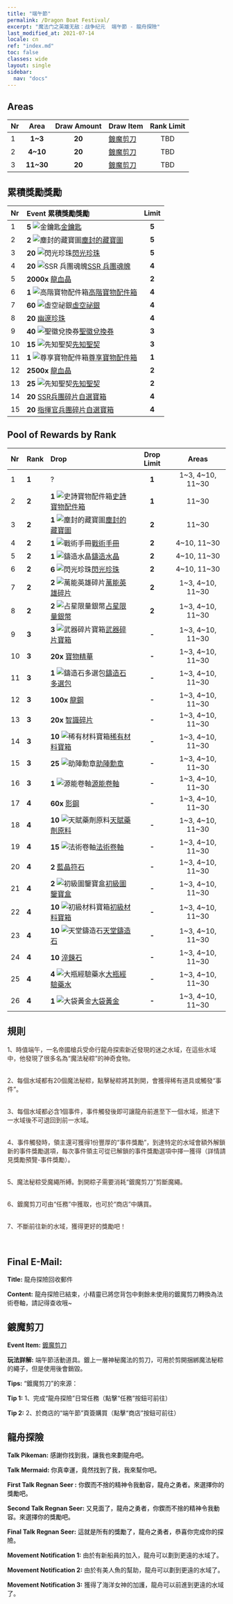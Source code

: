 ```yaml
---
title: "端午節"
permalink: /Dragon Boat Festival/
excerpt: "魔法门之英雄无敌：战争纪元  端午節 - 龍舟探險"
last_modified_at: 2021-07-14
locale: cn
ref: "index.md"
toc: false
classes: wide
layout: single
sidebar:
  nav: "docs"
---
```




## Areas

  |  Nr  | Area | Draw Amount | Draw Item | Rank Limit | 
  |:-----|:----:|:-----------:|:-----------|:----------:|
  | 1 | **1~3** | **20** | [鍍魔剪刀](/cn/Items/con_2175/) | TBD |
  | 2 | **4~10** | **20** | [鍍魔剪刀](/cn/Items/con_2175/) | TBD |
  | 3 | **11~30** | **20** | [鍍魔剪刀](/cn/Items/con_2175/) | TBD |


## 累積獎勵獎勵

  |  Nr  | Event 累積獎勵獎勵 | Limit |
  |:-----|:-------------|:-----:|
  | 1 | **5** ![金鑰匙](/images/t/i_tool_3041.png)[金鑰匙](/cn/Items/con_783/) | **5** |
  | 2 | **2** ![塵封的藏寶圖](/images/t/i_810102.png)[塵封的藏寶圖](/cn/Items/con_1156/) | **5** |
  | 3 | **20** ![閃光珍珠](/images/t/i_10013.png)[閃光珍珠](/cn/Items/con_527/) | **5** |
  | 4 | **20** ![SSR 兵團魂魄](/images/t/i_10021.png)[SSR 兵團魂魄](/cn/Items/con_535/) | **4** |
  | 5 |  **2000x** [龍血晶](/cn/Items/con_879/) | **2** |
  | 6 | **1** ![高階寶物配件箱](/images/t/i_907047.png)[高階寶物配件箱](/cn/Items/con_1507/) | **4** |
  | 7 | **60** ![虛空祕銀](/images/t/i_3075.png)[虛空祕銀](/cn/Items/con_817/) | **4** |
  | 8 | **20** [幽邃珍珠](/cn/Items/con_2135/) | **4** |
  | 9 | **40** ![聖徽兌換券](/images/t/i_10003.png)[聖徽兌換券](/cn/Items/con_513/) | **3** |
  | 10 | **15** ![先知聖契](/images/t/i_3074.png)[先知聖契](/cn/Items/con_816/) | **3** |
  | 11 | **1** ![尊享寶物配件箱](/images/t/i_906054.png)[尊享寶物配件箱](/cn/Items/con_1874/) | **1** |
  | 12 |  **2500x** [龍血晶](/cn/Items/con_879/) | **2** |
  | 13 | **25** ![先知聖契](/images/t/i_3074.png)[先知聖契](/cn/Items/con_816/) | **2** |
  | 14 | **20** [SSR兵團碎片自選寶箱](/cn/Items/con_2172/) | **4** |
  | 15 | **20** [指揮官兵團碎片自選寶箱](/cn/Items/con_2173/) | **4** |


## Pool of Rewards by Rank

  |  Nr  | Rank | Drop | Drop Limit | Areas |
  |:-----|:-----|:-----|:----------:|:-----:|
  | 1 | **1** | ? | **1** | 1~3, 4~10, 11~30 |
  | 2 | **2** | **1** ![史詩寶物配件箱](/images/t/i_907181.png)[史詩寶物配件箱](/cn/Items/con_1926/) | **1** | 11~30 |
  | 3 | **2** | **1** ![塵封的藏寶圖](/images/t/i_810102.png)[塵封的藏寶圖](/cn/Items/con_1156/) | **2** | 11~30 |
  | 4 | **2** | **1** ![戰術手冊](/images/t/i_994013.png)[戰術手冊](/cn/Items/unk_2115/) | **2** | 4~10, 11~30 |
  | 5 | **2** | **1** ![鑄造水晶](/images/t/artifact_41002.png)[鑄造水晶](/cn/Items/art_189/) | **2** | 4~10, 11~30 |
  | 6 | **2** | **6** ![閃光珍珠](/images/t/i_10013.png)[閃光珍珠](/cn/Items/con_527/) | **2** | 4~10, 11~30 |
  | 7 | **2** | **2** ![萬能英雄碎片](/images/t/i_tool_3002.png)[萬能英雄碎片](/cn/Items/her_358/) | **2** | 1~3, 4~10, 11~30 |
  | 8 | **2** | **2** ![占星限量銀幣](/images/t/artifact_41003.png)[占星限量銀幣](/cn/Items/con_969/) | **2** | 1~3, 4~10, 11~30 |
  | 9 | **3** | **3** ![武器碎片寶箱](/images/t/i_906044.png)[武器碎片寶箱](/cn/Items/con_1367/) | **-** | 1~3, 4~10, 11~30 |
  | 10 | **3** |  **20x** [寶物精華](/cn/Items/con_905/) | **-** | 1~3, 4~10, 11~30 |
  | 11 | **3** | **1** ![鑄造石多選包](/images/t/i_907094.png)[鑄造石多選包](/cn/Items/con_1480/) | **-** | 1~3, 4~10, 11~30 |
  | 12 | **3** |  **100x** [龍鋼](/cn/Items/con_880/) | **-** | 1~3, 4~10, 11~30 |
  | 13 | **3** |  **20x** [智識碎片](/cn/Items/con_911/) | **-** | 1~3, 4~10, 11~30 |
  | 14 | **3** | **10** ![稀有材料寶箱](/images/t/i_304001.png)[稀有材料寶箱](/cn/Items/con_757/) | **-** | 1~3, 4~10, 11~30 |
  | 15 | **3** | **25** ![助陣勳章](/images/t/i_994011.png)[助陣勳章](/cn/Items/unk_2116/) | **-** | 1~3, 4~10, 11~30 |
  | 16 | **3** | **1** ![源能卷軸](/images/t/i_backup_icon2.png)[源能卷軸](/cn/Items/con_830/) | **-** | 1~3, 4~10, 11~30 |
  | 17 | **4** |  **60x** [影鋼](/cn/Items/con_881/) | **-** | 1~3, 4~10, 11~30 |
  | 18 | **4** | **10** ![天賦藥劑原料](/images/t/i_3049.png)[天賦藥劑原料](/cn/Items/con_1120/) | **-** | 1~3, 4~10, 11~30 |
  | 19 | **4** | **15** ![法術卷軸](/images/t/i_tool_3004.png)[法術卷軸](/cn/Items/con_694/) | **-** | 1~3, 4~10, 11~30 |
  | 20 | **4** | **2** [藍晶符石](/cn/Items/con_716/) | **-** | 1~3, 4~10, 11~30 |
  | 21 | **4** | **2** ![初級圖鑒寶盒](/images/t/i_tujianhezi1.png)[初級圖鑒寶盒](/cn/Items/con_774/) | **-** | 1~3, 4~10, 11~30 |
  | 22 | **4** | **10** ![初級材料寶箱](/images/t/i_304002.png)[初級材料寶箱](/cn/Items/con_756/) | **-** | 1~3, 4~10, 11~30 |
  | 23 | **4** | **10** ![天堂鑄造石](/images/t/artifact_41001.png)[天堂鑄造石](/cn/Items/art_188/) | **-** | 1~3, 4~10, 11~30 |
  | 24 | **4** | **10** [淬鍊石](/cn/Items/con_814/) | **-** | 1~3, 4~10, 11~30 |
  | 25 | **4** | **4** ![大瓶經驗藥水](/images/t/i_502.png)[大瓶經驗藥水](/cn/Items/con_702/) | **-** | 1~3, 4~10, 11~30 |
  | 26 | **4** | **1** ![大袋黃金](/images/t/i_512.png)[大袋黃金](/cn/Items/con_714/) | **-** | 1~3, 4~10, 11~30 |


## 規則

  <span style="color: #3c2a1e">1、時值端午，一名帝國槍兵受命行龍舟探索新近發現的迷之水域，在這些水域中，他發現了很多名為“魔法秘粽”的神奇食物。</span><br/>

<br/>  <span style="color: #3c2a1e">2、每個水域都有20個魔法秘粽，點擊秘粽將其剝開，會獲得稀有道具或觸發“事件”。</span><br/>

<br/>  <span style="color: #3c2a1e">3、每個水域都必含1個事件，事件觸發後即可讓龍舟前進至下一個水域，抵達下一水域後不可退回到前一水域。</span><br/>

<br/>  <span style="color: #3c2a1e">4、事件觸發時，領主還可獲得1份豐厚的“事件獎勵”，到達特定的水域會額外解鎖新的事件獎勵選項，每次事件領主可從已解鎖的事件獎勵選項中擇一獲得（詳情請見獎勵預覽-事件獎勵）。</span><br/>

<br/>  <span style="color: #3c2a1e">5、魔法秘粽受魔繩所縛。剝開粽子需要消耗“鍍魔剪刀”剪斷魔繩。</span><br/>

<br/>  <span style="color: #3c2a1e">6、鍍魔剪刀可由“任務”中獲取，也可於“商店”中購買。</span><br/>

<br/>  <span style="color: #3c2a1e">7、不斷前往新的水域，獲得更好的獎勵吧！</span><br/>

<br/>

## Final E-Mail:

  **Title:** 龍舟探險回收郵件

  **Content:** 龍舟探險已結束，小精靈已將您背包中剩餘未使用的鍍魔剪刀轉換為法術卷軸，請記得查收哦~



## 鍍魔剪刀

  **Event Item:** [鍍魔剪刀](/cn/Items/con_2175/)

  **玩法詳解:** 端午節活動道具。鍍上一層神秘魔法的剪刀，可用於剪開捆綁魔法秘粽的繩子，但是使用後會銷毀。

  **Tips:** “鍍魔剪刀”的來源：

  **Tip 1:** 1、完成“龍舟探險”日常任務（點擊“任務”按鈕可前往）

  **Tip 2:** 2、於商店的“端午節”頁簽購買（點擊“商店”按鈕可前往）



## 龍舟探險

  **Talk Pikeman:** <span style="color: #000000">感謝你找到我，讓我也來劃龍舟吧。</span>

  **Talk Mermaid:** <span style="color: #000000">你真幸運，竟然找到了我，我來幫你吧。</span>

  **First Talk Regnan Seer :** <span style="color: #000000">你鍥而不捨的精神令我動容，龍舟之勇者。來選擇你的獎勵吧。</span>

  **Second Talk Regnan Seer:** <span style="color: #000000">又見面了，龍舟之勇者，你鍥而不捨的精神令我動容。來選擇你的獎勵吧。</span>

  **Final Talk Regnan Seer:** <span style="color: #000000">這就是所有的獎勵了，龍舟之勇者，恭喜你完成你的探險。</span>

  **Movement Notification 1:** 由於有新船員的加入，龍舟可以劃到更遠的水域了。

  **Movement Notification 2:** 由於有美人魚的幫助，龍舟可以劃到更遠的水域了。

  **Movement Notification 3:** 獲得了海洋女神的加護，龍舟可以前進到更遠的水域了。


